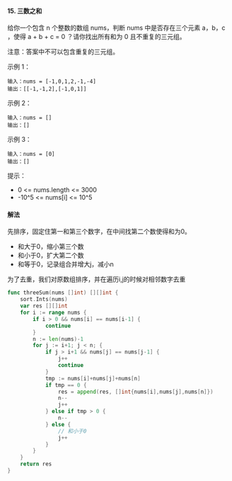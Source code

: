 #### 15. 三数之和
给你一个包含 n 个整数的数组 nums，判断 nums 中是否存在三个元素 a，b，c ，使得 a + b + c = 0 ？请你找出所有和为 0 且不重复的三元组。

注意：答案中不可以包含重复的三元组。

示例 1：
```
输入：nums = [-1,0,1,2,-1,-4]
输出：[[-1,-1,2],[-1,0,1]]
```
示例 2：
```
输入：nums = []
输出：[]
```
示例 3：
```
输入：nums = [0]
输出：[]
```

提示：
- 0 <= nums.length <= 3000
- -10^5 <= nums[i] <= 10^5

#### 解法
先排序，固定住第一和第三个数字，在中间找第二个数使得和为0。
- 和大于0，缩小第三个数
- 和小于0，扩大第二个数
- 和等于0，记录组合并增大j，减小n

为了去重，我们对原数组排序，并在遍历i,j的时候对相邻数字去重
```go
func threeSum(nums []int) [][]int {
    sort.Ints(nums)
    var res [][]int
    for i := range nums {
        if i > 0 && nums[i] == nums[i-1] {
            continue
        }
        n := len(nums)-1
        for j := i+1; j < n; {
            if j > i+1 && nums[j] == nums[j-1] {
                j++
                continue
            }
            tmp := nums[i]+nums[j]+nums[n]
            if tmp == 0 {
                res = append(res, []int{nums[i],nums[j],nums[n]})
                n--
                j++
            } else if tmp > 0 {
                n--
            } else {
                // 和小于0
                j++
            }
        }
    }
    return res
}
```
